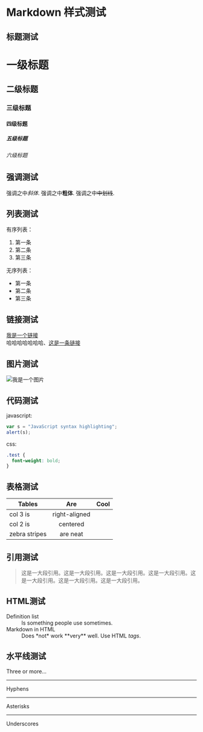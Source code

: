 # Markdown 样式测试

## 标题测试

# 一级标题

## 二级标题

### 三级标题

#### 四级标题

##### 五级标题

###### 六级标题

## 强调测试

强调之中*斜体*.
强调之中**粗体**.
强调之中~~中划线~~.

## 列表测试

有序列表：

  1. 第一条
  2. 第二条
  3. 第三条

无序列表：

  - 第一条
  - 第二条
  - 第三条

## 链接测试

[我是一个链接]()<br>
哈哈哈哈哈哈哈、[这是一条链接]()


## 图片测试

![我是一个图片]()

## 代码测试

javascript:

```javascript
var s = "JavaScript syntax highlighting";
alert(s);
```
css:

```css
.test {
  font-weight: bold;
}
```

## 表格测试

| Tables        | Are           | Cool  |
| ------------- |:-------------:| -----:|
| col 3 is      | right-aligned |  |
| col 2 is      | centered      |    |
| zebra stripes | are neat      |     |


## 引用测试

> 这是一大段引用。这是一大段引用。这是一大段引用。这是一大段引用。这是一大段引用。这是一大段引用。这是一大段引用。


## HTML测试

<dl>
  <dt>Definition list</dt>
  <dd>Is something people use sometimes.</dd>

  <dt>Markdown in HTML</dt>
  <dd>Does *not* work **very** well. Use HTML <em>tags</em>.</dd>
</dl>

## 水平线测试

Three or more...

---

Hyphens

***

Asterisks

___

Underscores